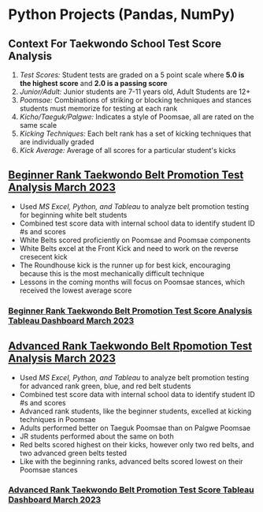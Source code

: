 # Python Projects (Pandas, NumPy)

## **Context For Taekwondo School Test Score Analysis**
1. *Test Scores:* Student tests are graded on a 5 point scale where **5.0 is the highest score** and **2.0 is a passing score**
2. *Junior/Adult:* Junior students are 7-11 years old, Adult Students are 12+
3. *Poomsae:* Combinations of striking or blocking techniques and stances students must memorize for testing at each rank
4. *Kicho/Taeguk/Palgwe:* Indicates a style of Poomsae, all are rated on the same scale
5. *Kicking Techniques:* Each belt rank has a set of kicking techniques that are individually graded
6. *Kick Average:* Average of all scores for a particular student's kicks



## [Beginner Rank Taekwondo Belt Promotion Test Analysis March 2023](https://github.com/kykashi/Python-Projects/blob/main/White_Belt_3.25_Data_Exploration.md)
- Used *MS Excel, Python, and Tableau* to analyze belt promotion testing for beginning white belt students
- Combined test score data with internal school data to identify student ID #s and scores
- White Belts scored proficiently on Poomsae and Poomsae components
- White Belts excel at the Front Kick and need to work on the reverse cresecent kick
- The Roundhouse kick is the runner up for best kick, encouraging because this is the most mechanically difficult technique
- Lessons in the coming months will focus on Poomsae stances, which received the lowest average score
### [Beginner Rank Taekwondo Belt Promotion Test Score Analysis Tableau Dashboard March 2023](https://public.tableau.com/app/profile/kyle2216/viz/WhiteBeltTestMarch2023/WhiteBeltTestingDashboard)



## [Advanced Rank Taekwondo Belt Rpomotion Test Analysis March 2023](https://github.com/kykashi/Python-Projects/blob/main/Advanced_Belt_Data_3.25.md)
- Used *MS Excel, Python, and Tableau* to analyze belt promotion testing for advanced rank green, blue, and red belt students
- Combined test score data with internal school data to identify student ID #s and scores
- Advanced rank students, like the beginner students, excelled at kicking techniques in Poomsae
- Adults performed better on Taeguk Poomsae than on Palgwe Poomsae
- JR students performed about the same on both
- Red belts scored highest on their kicks, however only two red belts, and two advanced green belts tested
- Like with the beginning ranks, advanced belts scored lowest on their Poomsae stances
### [Advanced Rank Taekwondo Belt Promotion Test Score Tableau Dashboard March 2023](https://public.tableau.com/app/profile/kyle2216/viz/AdvancedBeltTestPerformance3_25/AdvBeltDash)
